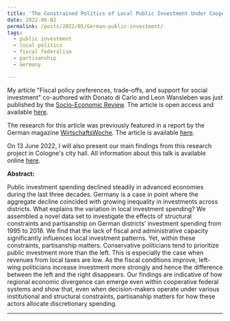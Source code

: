 ```yaml
---
title: 'The Constrained Politics of Local Public Investment Under Cooperative Federalism'
date: 2022-06-02
permalink: /posts/2022/05/German-public-investment/
tags:
  - public investment
  - local politics
  - fiscal federalism
  - partisanship
  - Germany

---
```


My article "Fiscal policy preferences, trade-offs, and support for social investment" co-authored with Donato di Carlo and Leon Wansleben was just published by the [Socio-Economic Review](https://academic.oup.com/ser/). The article is open access and available [here](https://doi.org/10.1093/ser/mwac026). 

The research for this article was previously featured in a report by the German magazine [WirtschaftsWoche](https://www.wiwo.de/). The article is available [here](https://www.wiwo.de/technologie/digitalisierung-der-wirtschaft/investitionssummen-aller-401-kreise-wo-sich-der-investitionsstau-seit-der-wiedervereinigung-am-meisten-verschaerft-hat-/27619494.html). 

On 13 June 2022, I will also present our main findings from this research project in Cologne's city hall. All information about this talk is available online [here](https://koelner-wissenschaftsrunde.de/oeffentliche-finanzen-was-hemmt-lokale-investitionen/).

**Abstract:**

Public investment spending declined steadily in advanced economies during the last three decades. Germany is a case in point where the aggregate decline coincided with growing inequality in investments across districts. What explains the variation in local investment spending? We assembled a novel data set to investigate the effects of structural constraints and partisanship on German districts’ investment spending from 1995 to 2018. We find that the lack of fiscal and administrative capacity significantly influences local investment patterns. Yet, within these constraints, partisanship matters. Conservative politicians tend to prioritize public investment more than the left. This is especially the case when revenues from local taxes are low. As the fiscal conditions improve, left-wing politicians increase investment more strongly and hence the difference between the left and the right disappears. Our findings are indicative of how regional economic divergence can emerge even within cooperative federal systems and show that, even when decision-makers operate under various institutional and structural constraints, partisanship matters for how these actors allocate discretionary spending.

------
